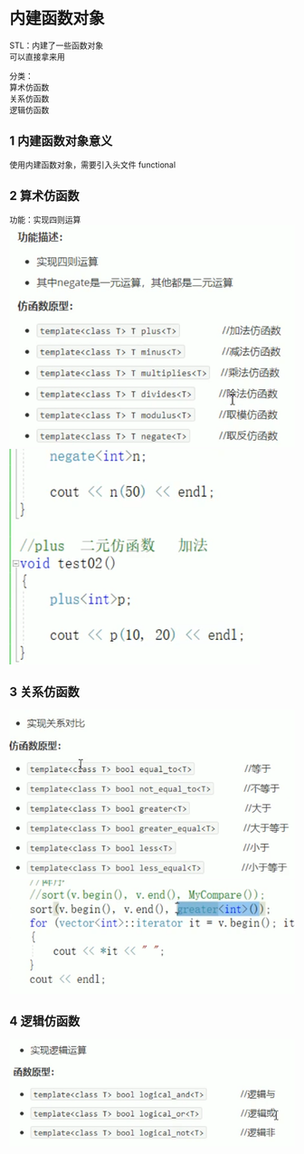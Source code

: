 # 内建函数对象

STL：内建了一些函数对象  
可以直接拿来用  

分类：  
算术仿函数  
关系仿函数  
逻辑仿函数  

## 1 内建函数对象意义

使用内建函数对象，需要引入头文件 functional  

## 2 算术仿函数

功能：实现四则运算  
![1](images/2022-06-02-09-02-59.png)  
![2](images/2022-06-02-09-06-10.png)  

## 3 关系仿函数

![3](images/2022-06-02-09-06-39.png)  
![4](images/2022-06-02-09-09-12.png)  

## 4 逻辑仿函数

![5](images/2022-06-02-09-12-53.png)  
